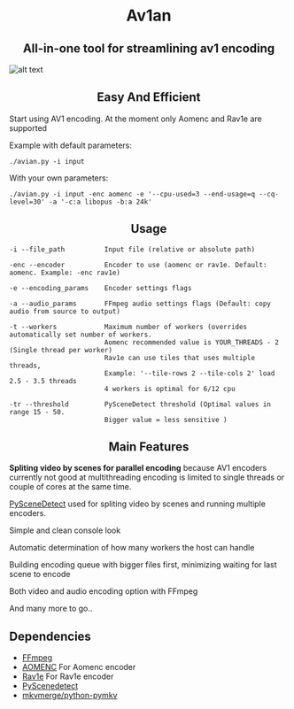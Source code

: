 
<h1 align="center">
    <br>
    Av1an
    </br>
</h1>

<h2 align="center">All-in-one tool for streamlining av1 encoding</h2>

![alt text](https://cdn.discordapp.com/attachments/665440744567472169/665760393498460196/banner.jpg)

<h2 align="center">Easy And Efficient </h2>

Start using AV1 encoding. At the moment only Aomenc and Rav1e are supported

Example with default parameters:

    ./avian.py -i input

With your own parameters:

    ./avian.py -i input -enc aomenc -e '--cpu-used=3 --end-usage=q --cq-level=30' -a '-c:a libopus -b:a 24k'

<h2 align="center">Usage</h2>

    -i --file_path          Input file (relative or absolute path)
    
    -enc --encoder          Encoder to use (aomenc or rav1e. Default: aomenc. Example: -enc rav1e)
    
    -e --encoding_params    Encoder settings flags 
    
    -a --audio_params       FFmpeg audio settings flags (Default: copy audio from source to output)
    
    -t --workers            Maximum number of workers (overrides automatically set number of workers.
                            Aomenc recommended value is YOUR_THREADS - 2 (Single thread per worker)
                            Rav1e can use tiles that uses multiple threads, 
                            Example: '--tile-rows 2 --tile-cols 2' load 2.5 - 3.5 threads
                            4 workers is optimal for 6/12 cpu 
    
    -tr --threshold         PySceneDetect threshold (Optimal values in range 15 - 50.
                            Bigger value = less sensitive )


<h2 align="center">Main Features</h2>

**Spliting video by scenes for parallel encoding** because AV1 encoders currently not good at multithreading encoding is limited to single threads or couple of cores at the same time.

[PySceneDetect](https://pyscenedetect.readthedocs.io/en/latest/) used for spliting video by scenes and running multiple encoders.

Simple and clean console look

Automatic determination of how many workers the host can handle

Building encoding queue with bigger files first, minimizing waiting for last scene to encode

Both video and audio encoding option with FFmpeg

And many more to go..

## Dependencies

* [FFmpeg](https://ffmpeg.org/download.html)
* [AOMENC](https://aomedia.googlesource.com/aom/) For Aomenc encoder
* [Rav1e](https://github.com/xiph/rav1e) For Rav1e encoder
* [PyScenedetect](https://pyscenedetect.readthedocs.io/en/latest/) 
* [mkvmerge/python-pymkv](https://pypi.org/project/pymkv/)
